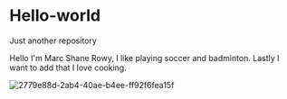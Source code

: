 # Hello-world
Just another repository

Hello I'm Marc Shane Rowy, I like playing soccer and badminton. Lastly I want to add that I love cooking.


![2779e88d-2ab4-40ae-b4ee-ff92f6fea15f](https://user-images.githubusercontent.com/72148813/107853188-894e1680-6e4f-11eb-8d68-cd835a4159c2.jpg)
